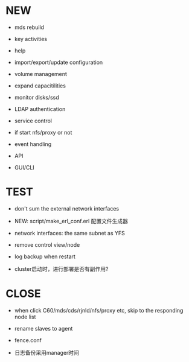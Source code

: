 NEW
===

* mds rebuild

* key activities

* help

* import/export/update configuration

* volume management

* expand capacitilities

* monitor disks/ssd

* LDAP authentication

* service control

* if start nfs/proxy or not

* event handling

* API

* GUI/CLI


TEST
====

* don't sum the external network interfaces

* NEW: script/make_erl_conf.erl 配置文件生成器

* network interfaces: the same subnet as YFS

* remove control view/node

* log backup when restart

* cluster启动时，进行部署是否有副作用?


CLOSE
=====

* when click C60/mds/cds/rjnld/nfs/proxy etc, skip to the responding node list

* rename slaves to agent

* fence.conf

* 日志备份采用manager时间

